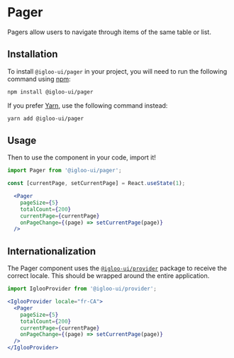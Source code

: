 # Pager

Pagers allow users to navigate through items of the same table or list.

<Example is="custom" />
<ReferenceLinks is="custom" />

## Installation

To install `@igloo-ui/pager` in your project, you will need to run the following command using [npm](https://www.npmjs.com/):

```bash
npm install @igloo-ui/pager
```

If you prefer [Yarn](https://classic.yarnpkg.com/en/), use the following command instead:

```bash
yarn add @igloo-ui/pager
```

## Usage

Then to use the component in your code, import it!

```jsx
import Pager from '@igloo-ui/pager';

const [currentPage, setCurrentPage] = React.useState(1);

  <Pager
    pageSize={5}
    totalCount={200}
    currentPage={currentPage}
    onPageChange={(page) => setCurrentPage(page)}
  />
```


## Internationalization

The Pager component uses the [`@igloo-ui/provider`](https://igloo.officevibe.design/component/Provider) package to receive the correct locale. This should be wrapped around the entire application.

```jsx
import IglooProvider from '@igloo-ui/provider';

<IglooProvider locale="fr-CA">
  <Pager
    pageSize={5}
    totalCount={200}
    currentPage={currentPage}
    onPageChange={(page) => setCurrentPage(page)}
  />
</IglooProvider>
```
